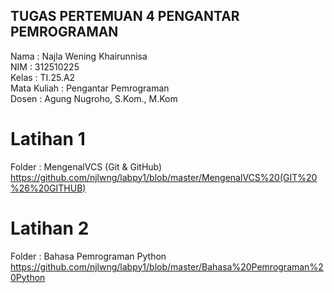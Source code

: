 ## TUGAS PERTEMUAN 4 PENGANTAR PEMROGRAMAN
Nama        : Najla Wening Khairunnisa  
NIM         : 312510225  
Kelas       : TI.25.A2  
Mata Kuliah : Pengantar Pemrograman  
Dosen       : Agung Nugroho, S.Kom., M.Kom

# Latihan 1
Folder : MengenalVCS (Git & GitHub)
https://github.com/njlwng/labpy1/blob/master/MengenalVCS%20(GIT%20%26%20GITHUB)
# Latihan 2
Folder : Bahasa Pemrograman Python 
https://github.com/njlwng/labpy1/blob/master/Bahasa%20Pemrograman%20Python
